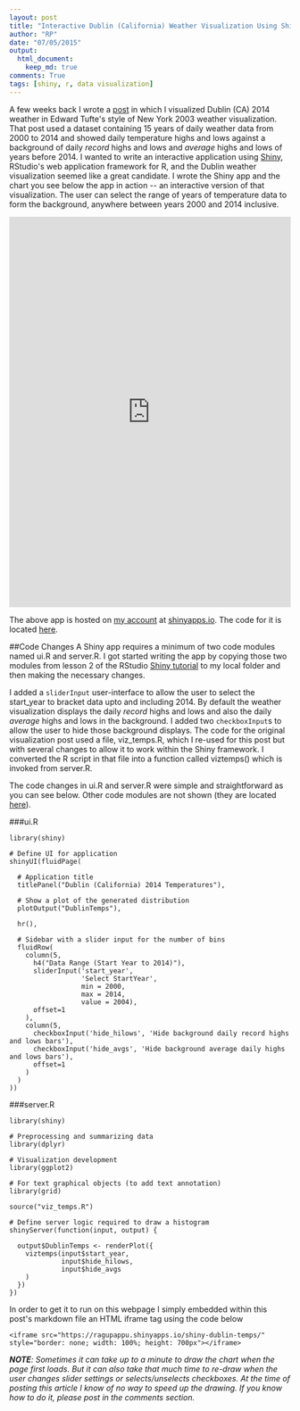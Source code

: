 ```yaml
---
layout: post
title: "Interactive Dublin (California) Weather Visualization Using Shiny"
author: "RP"
date: "07/05/2015"
output:
  html_document:
    keep_md: true
comments: True
tags: [shiny, r, data visualization]
---
```


A few weeks back I wrote a [post](/2015/03/12/dublintemp/) in which I visualized Dublin (CA) 2014 weather in Edward Tufte's style of New York 2003 weather visualization. That post used a dataset containing 15 years of daily weather data from 2000 to 2014 and showed daily temperature highs and lows against a background of daily _record_ highs and lows and _average_ highs and lows of years before 2014. I wanted to write an interactive application using [Shiny](http://shiny.rstudio.com/), RStudio's web application framework for R, and the Dublin weather visualization seemed like a great candidate. I wrote the Shiny app and the chart you see below the app in action -- an interactive version of that visualization. The user can select the range of years of temperature data to form the background, anywhere between years 2000 and 2014 inclusive.
<iframe src="https://ragupappu.shinyapps.io/shiny-dublin-temps/" style="border: none; width: 100%; height: 700px"></iframe>

The above app is hosted on [my account](http://ragupappu.shinyapps.io/shiny-dublin-temps) at [shinyapps.io](https://www.shinyapps.io/). The code for it is located [here](https://github.com/ragupappu/shiny-dublin-temps).

##Code Changes
A Shiny app requires a minimum of two code modules named ui.R and server.R. I got started writing the app by copying those two modules from lesson 2 of the RStudio [Shiny tutorial](http://shiny.rstudio.com/tutorial/) to my local folder and then making the necessary changes.

I added a `sliderInput` user-interface to allow the user to select the start\_year to bracket data upto and including 2014. By default the weather visualization displays the daily _record_ highs and lows and also the daily _average_ highs and lows in the background. I added two `checkboxInput`s to allow the user to hide those background displays. The code for the original visualization post used a file, viz\_temps.R, which I re-used for this post but with several changes to allow it to work within the Shiny framework. I converted the R script in that file into a function called viztemps() which is invoked from server.R.

The code changes in ui.R and server.R were simple and straightforward as you can see below. Other code modules are not shown (they are located [here](https://github.com/ragupappu/shiny-dublin-temps)).

###ui.R
```{r shiny_ui, echo=TRUE}
library(shiny)

# Define UI for application
shinyUI(fluidPage(

  # Application title
  titlePanel("Dublin (California) 2014 Temperatures"),

  # Show a plot of the generated distribution
  plotOutput("DublinTemps"),

  hr(),

  # Sidebar with a slider input for the number of bins
  fluidRow(
    column(5,
      h4("Data Range (Start Year to 2014)"),
      sliderInput('start_year',
                  'Select StartYear',
                  min = 2000,
                  max = 2014,
                  value = 2004),
      offset=1
    ),
    column(5,
      checkboxInput('hide_hilows', 'Hide background daily record highs and lows bars'),
      checkboxInput('hide_avgs', 'Hide background average daily highs and lows bars'),
      offset=1
    )
  )
))
```

###server.R
```{r shiny_server, echo=TRUE}
library(shiny)

# Preprocessing and summarizing data
library(dplyr)

# Visualization development
library(ggplot2)

# For text graphical objects (to add text annotation)
library(grid)

source("viz_temps.R")

# Define server logic required to draw a histogram
shinyServer(function(input, output) {
  
  output$DublinTemps <- renderPlot({
    viztemps(input$start_year,
             input$hide_hilows,
             input$hide_avgs
    )
  })
})
```

In order to get it to run on this webpage I simply embedded within this post's markdown file an HTML iframe tag using the code below

```
<iframe src="https://ragupappu.shinyapps.io/shiny-dublin-temps/" style="border: none; width: 100%; height: 700px"></iframe>
```

_***NOTE***: Sometimes it can take up to a minute to draw the chart when the page first loads. But it can also take that much time to re-draw when the user changes slider settings or selects/unselects checkboxes. At the time of posting this article I know of no way to speed up the drawing. If you know how to do it, please post in the comments section._
